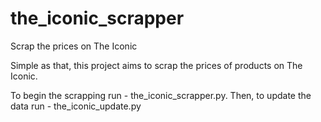 # the_iconic_scrapper

Scrap the prices on The Iconic

Simple as that, this project aims to scrap the prices of products on The Iconic.

To begin the scrapping run - the_iconic_scrapper.py. Then, to update the data run - the_iconic_update.py
